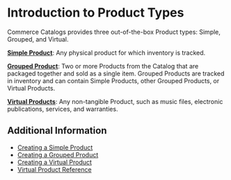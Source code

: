 # Introduction to Product Types

Commerce Catalogs provides three out-of-the-box Product types: Simple, Grouped, and Virtual.

**[Simple Product](./creating-a-simple-product.md)**: Any physical product for which inventory is tracked.

**[Grouped Product](./creating-a-grouped-product.md)**: Two or more Products from the Catalog that are packaged together and sold as a single item. Grouped Products are tracked in inventory and can contain Simple Products, other Grouped Products, or Virtual Products.
<!--True? Doesn't it use each individual Product's inventory-->

**[Virtual Products](./creating-a-virtual-product.md)**: Any non-tangible Product, such as music files, electronic publications, services, and warranties.

## Additional Information

* [Creating a Simple Product](./creating-a-simple-product.md)
* [Creating a Grouped Product](./creating-a-grouped-product.md)
* [Creating a Virtual Product](./creating-a-virtual-product.md)
* [Virtual Product Reference](./virtual-product-reference.md)
